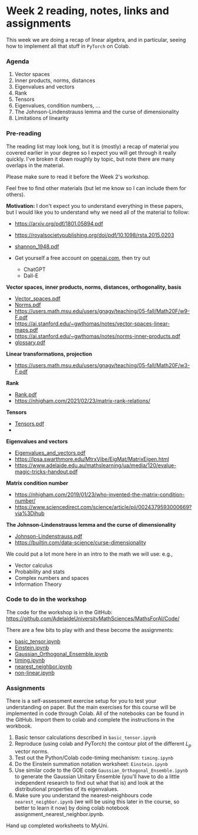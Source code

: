 # Week 2 reading, notes, links and assignments

This week we are doing a recap of linear algebra, and in particular, seeing how to implement all that stuff in `PyTorch` on Colab.
 
### Agenda

1. Vector spaces
2. Inner products, norms, distances
3. Eigenvalues and vectors
4. Rank
5. Tensors
6. Eigenvalues, condition numbers, ...
7. The Johnson-Lindenstrauss lemma and the curse of dimensionality
8. Limitations of linearity

### Pre-reading

The reading list may look long, but it is (mostly) a recap of material you covered earlier in your degree so I expect you will get through it really quickly. I've broken it down roughly by topic, but note there are many overlaps in the material.

Please make sure to read it before the Week 2's workshop.

Feel free to find other materials (but let me know so I can include them for others). 

**Motivation:** I don't expect you to understand everything in these papers, but I would like you to understand why we need all of the material to follow:

  + https://arxiv.org/pdf/1801.05894.pdf
  + https://royalsocietypublishing.org/doi/pdf/10.1098/rsta.2015.0203
  + [shannon_1948.pdf](shannon_1948.pdf)
  + Get yourself a free account on [openai.com](openai.com), then try out
  
  	 + ChatGPT
  	 + Dall-E
    
**Vector spaces, inner products, norms, distances, orthogonality, basis**
    
  + [Vector_spaces.pdf](Vector_spaces.pdf) 
  + [Norms.pdf](Norms.pdf)
  + https://users.math.msu.edu/users/gnagy/teaching/05-fall/Math20F/w9-F.pdf
  + https://ai.stanford.edu/~gwthomas/notes/vector-spaces-linear-maps.pdf
  + https://ai.stanford.edu/~gwthomas/notes/norms-inner-products.pdf
  + [glossary.pdf](glossary.pdf)
  
**Linear transformations, projection**
    
  + https://users.math.msu.edu/users/gnagy/teaching/05-fall/Math20F/w3-F.pdf
  
**Rank**    
   
  + [Rank.pdf](Rank.pdf)
  + https://nhigham.com/2021/02/23/matrix-rank-relations/ 
 
**Tensors**

  + [Tensors.pdf](Tensors.pdf)
  +   

**Eigenvalues and vectors**

  + [Eigenvalues\_and\_vectors.pdf](Eigenvalues_and_vectors.pdf)
  + https://lpsa.swarthmore.edu/MtrxVibe/EigMat/MatrixEigen.html 
  + https://www.adelaide.edu.au/mathslearning/ua/media/120/evalue-magic-tricks-handout.pdf

**Matrix condition number**
    
  + https://nhigham.com/2019/01/23/who-invented-the-matrix-condition-number/ 
  + https://www.sciencedirect.com/science/article/pii/0024379593000669?via%3Dihub 

**The Johnson-Lindenstrauss lemma and the curse of dimensionality**

  + [Johnson-Lindenstrauss.pdf](Johnson-Lindenstrauss.pdf)
  + https://builtin.com/data-science/curse-dimensionality

We could put a lot more here in an intro to the math we will use: e.g.,

+ Vector calculus
+ Probability and stats
+ Complex numbers and spaces
+ Information Theory


### Code to do in the workshop

The code for the workshop is in the GitHub: 
https://github.com/AdelaideUniversityMathSciences/MathsForAI/Code/

There are a few bits to play with and these become the assignments:

+ [basic_tensor.ipynb](../Code/basic_tensor.ipynb)
+ [Einstein.ipynb](../Code/Einstein.ipynb)
+ [Gaussian_Orthogonal_Ensemble.ipynb](../Code/Gaussian_Orthogonal_Ensemble.ipynb)
+ [timing.ipynb](../Code/timing.ipynb)
+ [nearest_neighbor.ipynb](../Code/nearest_neighbor.ipynb)
+ [non-linear.ipynb](../Code/non-linear.ipynb)

### Assignments

There is a self-assessment exercise setup for you to test your understanding on paper. But the main exercises for this course will be implemented in code through Colab. All of the notebooks can be found in the GitHub. Import them to colab and complete the instructions in the workbook.

1. Basic tensor calculations described in `basic_tensor.ipynb`
2. Reproduce (using colab and PyTorch) the contour plot of the different $L_p$ vector norms.
2. Test out the Python/Colab code-timing mechanism: `timing.ipynb` 
3. Do the Einstein summation notation worksheet: `Einstein.ipynb`
4. Use similar code to the GOE code `Gaussian_Orthogonal_Ensemble.ipynb` to generate the Gaussian Unitary Ensemble (you'll have to do a little independent research to find out what that is) and look at the distributional properties of its eigenvalues.
5. Make sure you understand the nearest-neighbours code `nearest_neighbor.ipynb` (we will be using this later in the course, so better to learn it now) by doing colab notebook assignment_nearest_neighbor.ipynb.

Hand up completed worksheets to MyUni.







